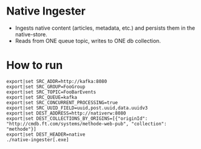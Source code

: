 # Native Ingester
* Ingests native content (articles, metadata, etc.) and persists them in the native-store.
* Reads from ONE queue topic, writes to ONE db collection.
# How to run

```
export|set SRC_ADDR=http://kafka:8080
export|set SRC_GROUP=FooGroup
export|set SRC_TOPIC=FooBarEvents
export|set SRC_QUEUE=kafka
export|set SRC_CONCURRENT_PROCESSING=true
export|set SRC_UUID_FIELD=uuid,post.uuid,data.uuidv3
export|set DEST_ADDRESS=http://nativerw:8080
export|set DEST_COLLECTIONS_BY_ORIGINS=[{"originId": "http://cmdb.ft.com/systems/methode-web-pub", "collection": "methode"}]
export|set DEST_HEADER=native
./native-ingester[.exe]
```
